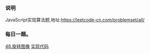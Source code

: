 ### 说明
JavaScript实现算法题,地址:https://leetcode-cn.com/problemset/all/

### 每日一题。
[48.旋转图像](https://leetcode-cn.com/problems/rotate-image/) [实现代码](https://github.com/yulei521/leetcode/blob/master/48%E9%A2%98%E6%97%8B%E8%BD%AC%E5%9B%BE%E5%83%8F.js)

